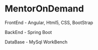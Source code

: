 # MentorOnDemand
FrontEnd - Angular, Html5, CSS, BootStrap

BackEnd - Spring Boot

DataBase - MySql WorkBench
